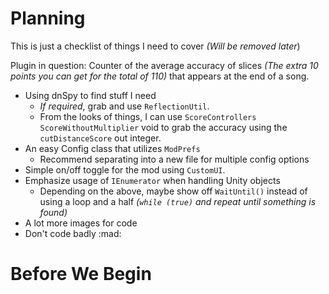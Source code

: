 <!-- TITLE: The Example Mod Tutorial -->
<!-- SUBTITLE: Learn how to make a Beat Saber Mod! -->


# Planning
This is just a checklist of things I need to cover *(Will be removed later*)

Plugin in question: Counter of the average accuracy of slices *(The extra 10 points you can get for the total of 110)* that appears at the end of a song.

* Using dnSpy to find stuff I need
  * *If required*, grab and use `ReflectionUtil`.
  * From the looks of things, I can use `ScoreControllers` `ScoreWithoutMultiplier` void to grab the accuracy using the `cutDistanceScore` out integer.
* An easy Config class that utilizes `ModPrefs`
  * Recommend separating into a new file for multiple config options
* Simple on/off toggle for the mod using `CustomUI`.
* Emphasize usage of `IEnumerator` when handling Unity objects
  * Depending on the above, maybe show off `WaitUntil()` instead of using a loop and a half *(`while (true)` and repeat until something is found)*
* A lot more images for code
* Don't code badly :mad:
# Before We Begin